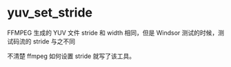 ﻿# yuv_set_stride

FFMPEG 生成的 YUV 文件 stride 和 width 相同，但是 Windsor 测试的时候，测试码流的 stride 与之不同

不清楚 ffmpeg 如何设置 stride 就写了该工具。
